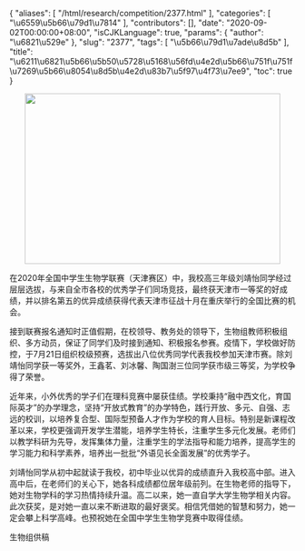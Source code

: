 {
    "aliases": [
        "/html/research/competition/2377.html"
    ],
    "categories": [
        "\u6559\u5b66\u79d1\u7814"
    ],
    "contributors": [],
    "date": "2020-09-02T00:00:00+08:00",
    "isCJKLanguage": true,
    "params": {
        "author": "\u6821\u529e"
    },
    "slug": "2377",
    "tags": [
        "\u5b66\u79d1\u7ade\u8d5b"
    ],
    "title": "\u6211\u6821\u5b66\u5b50\u5728\u5168\u56fd\u4e2d\u5b66\u751f\u751f\u7269\u5b66\u8054\u8d5b\u4e2d\u83b7\u5f97\u4f73\u7ee9",
    "toc": true
}


<img
    src="https://cdn.tfls.online/mirror/full/64efdacba4da2e3f587775cb3641fd94fa1fc759.jpg"
    style="display:block;margin-left:auto;margin-right:auto;"
    decoding="async"
    fetchpriority="auto"
    loading="lazy"
    height="300"
    width="450"
/>




  





  





在2020年全国中学生生物学联赛（天津赛区）中，我校高三年级刘靖怡同学经过层层选拔，与来自全市各校的优秀学子们同场竞技，最终获天津市一等奖的好成绩，并以排名第五的优异成绩获得代表天津市征战十月在重庆举行的全国比赛的机会。




 接到联赛报名通知时正值假期，在校领导、教务处的领导下，生物组教师积极组织、多方动员，保证了同学们及时接到通知、积极报名参赛。疫情下，学校做好防控，于7月21日组织校级预赛，选拔出八位优秀同学代表我校参加天津市赛。除刘靖怡同学获一等奖外，王鑫茗、刘冰馨、陶国澍三位同学获市级三等奖，为学校争得了荣誉。




近年来，小外优秀的学子们在理科竞赛中屡获佳绩。学校秉持“融中西文化，育国际英才”的办学理念，坚持“开放式教育”的办学特色，践行开放、多元、自强、志远的校训，以培养复合型、国际型预备人才作为学校的育人目标。特别是新课程改革以来，学校更强调开发学生潜能，培养学生特长，注重学生多元化发展。老师们以教学科研为先导，发挥集体力量，注重学生的学法指导和能力培养，提高学生的学习能力和科学素养，培养出一批批“外语见长全面发展”的优秀学子。




刘靖怡同学从初中起就读于我校，初中毕业以优异的成绩直升入我校高中部。进入高中后，在老师们的关心下，她各科成绩都位居年级前列。在生物老师的指导下，她对生物学科的学习热情持续升温。高二以来，她一直自学大学生物学相关内容。此次获奖，是对她一直以来不断进取的最好褒奖。相信凭借她的智慧和努力，她一定会攀上科学高峰。也预祝她在全国中学生生物学竞赛中取得佳绩。




生物组供稿




  





  



